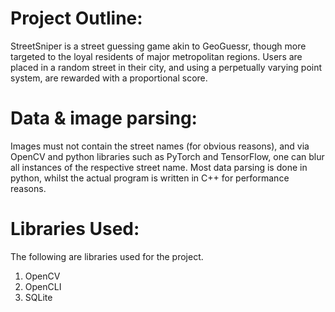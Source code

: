 <h1> Project Outline: </h1>
<p>
	StreetSniper is a street guessing game akin to GeoGuessr, though more targeted to the loyal residents of major metropolitan regions. Users are placed in a random street in their city, and using a perpetually varying point system, are rewarded with a proportional score.
</p>


<h1> Data & image parsing: </h1>

<p>
	Images must not contain the street names (for obvious reasons), and via OpenCV and python libraries such as PyTorch and TensorFlow, one can blur all instances of the respective street name. Most data parsing is done in python, whilst the actual program is written in C++ for performance reasons.
</p>


<h1> Libraries Used: </h1>

<p> The following are libraries used for the project. </p>
<ol>
	<li> OpenCV </li>
	<li> OpenCLI </li>
	<li> SQLite </li>
</ol>
